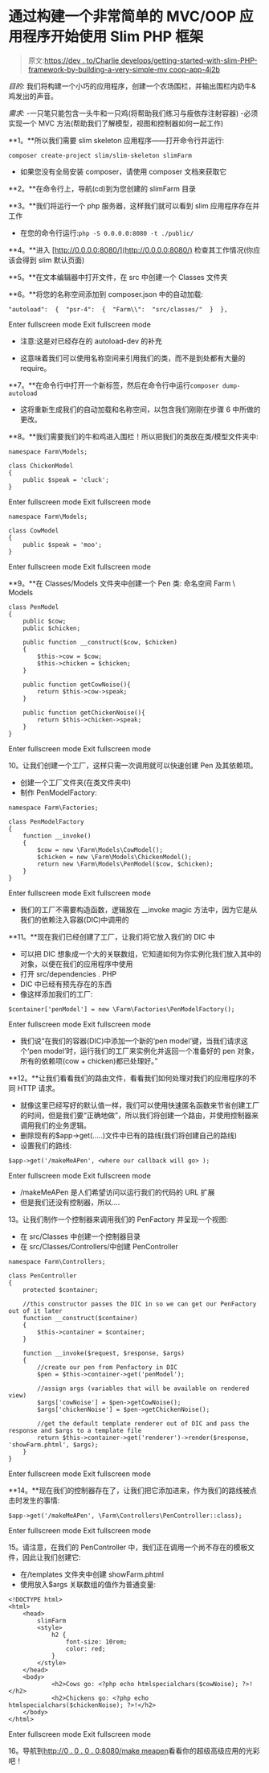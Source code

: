 # 通过构建一个非常简单的 MVC/OOP 应用程序开始使用 Slim PHP 框架

> 原文:[https://dev . to/Charlie develops/getting-started-with-slim-PHP-framework-by-building-a-very-simple-mv coop-app-4j2b](https://dev.to/charliedevelops/getting-started-with-slim-php-framework-by-building-a-very-simple-mvcoop-app-4j2b)

*目的:*
我们将构建一个小巧的应用程序，创建一个农场围栏，并输出围栏内奶牛&鸡发出的声音。

*需求:*
-一只笔只能包含一头牛和一只鸡(将帮助我们练习与瘦依存注射容器)
-必须实现一个 MVC 方法(帮助我们了解模型，视图和控制器如何一起工作)

**1。**所以我们需要 slim skeleton 应用程序——打开命令行并运行:

`composer create-project slim/slim-skeleton slimFarm`

*   如果您没有全局安装 composer，请使用 composer 文档来获取它

**2。**在命令行上，导航(cd)到为您创建的 slimFarm 目录

**3。**我们将运行一个 php 服务器，这样我们就可以看到 slim 应用程序存在并工作

*   在您的命令行运行:`php -S 0.0.0.0:8080 -t ./public/`

**4。**进入 [http://0.0.0.0:8080/](http://0.0.0.0:8080/) 检查其工作情况(你应该会得到 slim 默认页面)

**5。**在文本编辑器中打开文件，在 src 中创建一个 Classes 文件夹

**6。**将您的名称空间添加到 composer.json 中的自动加载:

```
"autoload":  {  "psr-4":  {  "Farm\\":  "src/classes/"  }  }, 
```

Enter fullscreen mode Exit fullscreen mode

*   注意:这是对已经存在的 autoload-dev 的补充

*   这意味着我们可以使用名称空间来引用我们的类，而不是到处都有大量的 require。

**7。**在命令行中打开一个新标签，然后在命令行中运行`composer dump-autoload`

*   这将重新生成我们的自动加载和名称空间，以包含我们刚刚在步骤 6 中所做的更改。

**8。**我们需要我们的牛和鸡进入围栏！所以把我们的类放在类/模型文件夹中:

```
namespace Farm\Models;

class ChickenModel
{
    public $speak = 'cluck';
} 
```

Enter fullscreen mode Exit fullscreen mode

```
namespace Farm\Models;

class CowModel
{
    public $speak = 'moo';
} 
```

Enter fullscreen mode Exit fullscreen mode

**9。**在 Classes/Models 文件夹中创建一个 Pen 类:
命名空间 Farm \ Models

```
class PenModel
{
    public $cow;
    public $chicken;

    public function __construct($cow, $chicken)
    {
        $this->cow = $cow;
        $this->chicken = $chicken;
    }

    public function getCowNoise(){
        return $this->cow->speak;
    }

    public function getChickenNoise(){
        return $this->chicken->speak;
    }
} 
```

Enter fullscreen mode Exit fullscreen mode

10。让我们创建一个工厂，这样只需一次调用就可以快速创建 Pen 及其依赖项。

*   创建一个工厂文件夹(在类文件夹中)
*   制作 PenModelFactory:

```
namespace Farm\Factories;

class PenModelFactory
{
    function __invoke()
    {
        $cow = new \Farm\Models\CowModel();
        $chicken = new \Farm\Models\ChickenModel();
        return new \Farm\Models\PenModel($cow, $chicken);
    }
} 
```

Enter fullscreen mode Exit fullscreen mode

*   我们的工厂不需要构造函数，逻辑放在 __invoke magic 方法中，因为它是从我们的依赖注入容器(DIC)中调用的

**11。**现在我们已经创建了工厂，让我们将它放入我们的 DIC 中

*   可以把 DIC 想象成一个大的关联数组，它知道如何为你实例化我们放入其中的对象，以便在我们的应用程序中使用
*   打开 src/dependencies . PHP
*   DIC 中已经有预先存在的东西
*   像这样添加我们的工厂:

```
$container['penModel'] = new \Farm\Factories\PenModelFactory(); 
```

Enter fullscreen mode Exit fullscreen mode

*   我们说“在我们的容器(DIC)中添加一个新的‘pen model’键，当我们请求这个‘pen model’时，运行我们的工厂来实例化并返回一个准备好的 pen 对象，所有的依赖项(cow + chicken)都已处理好。”

**12。**让我们看看我们的路由文件，看看我们如何处理对我们的应用程序的不同 HTTP 请求。

*   就像这里已经写好的默认值一样，我们可以使用快速匿名函数来节省创建工厂的时间，但是我们要“正确地做”，所以我们将创建一个路由，并使用控制器来调用我们的业务逻辑。
*   删除现有的$app->get(.....)文件中已有的路线(我们将创建自己的路线)
*   设置我们的路线:

```
$app->get('/makeMeAPen', <where our callback will go> ); 
```

Enter fullscreen mode Exit fullscreen mode

*   /makeMeAPen 是人们希望访问以运行我们的代码的 URL 扩展
*   但是我们还没有控制器，所以....

13。让我们制作一个控制器来调用我们的 PenFactory 并呈现一个视图:

*   在 src/Classes 中创建一个控制器目录
*   在 src/Classes/Controllers/中创建 PenController

```
namespace Farm\Controllers;

class PenController
{
    protected $container;

    //this constructor passes the DIC in so we can get our PenFactory out of it later
    function __construct($container)
    {
        $this->container = $container;
    }

    function __invoke($request, $response, $args)
    {
        //create our pen from Penfactory in DIC
        $pen = $this->container->get('penModel');

        //assign args (variables that will be available on rendered view)
        $args['cowNoise'] = $pen->getCowNoise();
        $args['chickenNoise'] = $pen->getChickenNoise();

        //get the default template renderer out of DIC and pass the response and $args to a template file
        return $this->container->get('renderer')->render($response, 'showFarm.phtml', $args);
    }
} 
```

Enter fullscreen mode Exit fullscreen mode

**14。**现在我们的控制器存在了，让我们把它添加进来，作为我们的路线被点击时发生的事情:

```
$app->get('/makeMeAPen', \Farm\Controllers\PenController::class); 
```

Enter fullscreen mode Exit fullscreen mode

15。请注意，在我们的 PenController 中，我们正在调用一个尚不存在的模板文件，因此让我们创建它:

*   在/templates 文件夹中创建 showFarm.phtml
*   使用放入$args 关联数组的值作为普通变量:

```
<!DOCTYPE html>
<html>
    <head>
        slimFarm
        <style>
            h2 {
                font-size: 10rem;
                color: red;
            }
        </style>
    </head>
    <body>
            <h2>Cows go: <?php echo htmlspecialchars($cowNoise); ?>!</h2>
            <h2>Chickens go: <?php echo htmlspecialchars($chickenNoise); ?>!</h2>
    </body>
</html> 
```

Enter fullscreen mode Exit fullscreen mode

16。导航到[http://0 . 0 . 0 . 0:8080/make meapen](http://0.0.0.0:8080/makeMeAPen)看看你的超级高级应用的光彩吧！